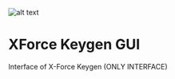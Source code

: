 ![alt text](https://github.com/JeanxPereira/XForce-2017/blob/main/preview-xf2017.png?raw=true)

# XForce Keygen GUI
Interface of X-Force Keygen (ONLY INTERFACE)

